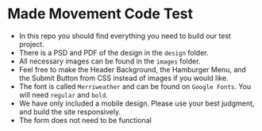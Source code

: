 # Made Movement Code Test
- In this repo you should find everything you need to build our test project.
- There is a PSD and PDF of the design in the `design` folder.
- All necessary images can be found in the `images` folder.
- Feel free to make the Header Background, the Hamburger Menu, and the Submit Button from CSS instead of images if you would like.
- The font is called `Merriweather` and can be found on `Google Fonts`. You will need `regular` and `bold`.
- We have only included a mobile design. Please use your best judgment, and build the site responsively.
- The form does not need to be functional
